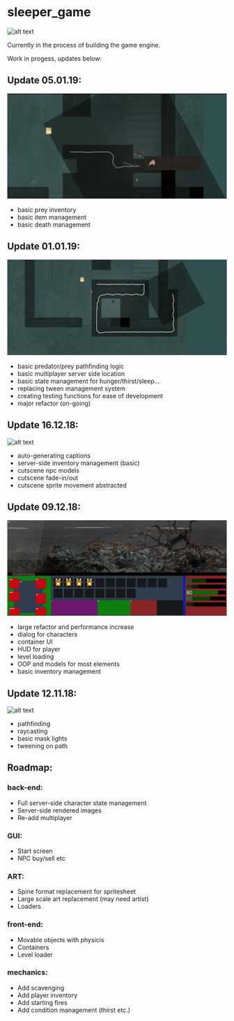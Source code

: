# sleeper_game


![alt text](https://github.com/Ewan-Roberts/sleeper_game/blob/master/update_information/update_1.png)


Currently in the process of building the game engine.

Work in progess, updates below:


## Update 05.01.19:

![alt text](https://github.com/Ewan-Roberts/sleeper_game/blob/master/update_information/update_5.png)

- basic prey inventory
- basic item management
- basic death management


## Update 01.01.19:

![alt text](https://github.com/Ewan-Roberts/sleeper_game/blob/master/update_information/update_4.png)

- basic predator/prey pathfinding logic
- basic multiplayer server side location
- basic state management for hunger/thirst/sleep...
- replacing tween management system
- creating testing functions for ease of development
- major refactor (on-going)


## Update 16.12.18:

![alt text](https://github.com/Ewan-Roberts/sleeper_game/blob/master/update_information/update_3.png)

- auto-generating captions
- server-side inventory management (basic)
- cutscene npc models 
- cutscene fade-in/out
- cutscene sprite movement abstracted

## Update 09.12.18:

![alt text](https://github.com/Ewan-Roberts/sleeper_game/blob/master/update_information/update_2.png)

- large refactor and performance increase
- dialog for characters
- container UI
- HUD for player
- level loading
- OOP and models for most elements
- basic inventory management 


## Update 12.11.18:

![alt text](https://github.com/Ewan-Roberts/sleeper_game/blob/master/update_information/update_1.png)

- pathfinding
- raycasting 
- basic mask lights
- tweening on path


## Roadmap: 

### back-end:

- Full server-side character state management
- Server-side rendered images 
- Re-add multiplayer

### GUI:

- Start screen
- NPC buy/sell etc


### ART:

- Spine format replacement for spritesheet
- Large scale art replacement (may need artist)
- Loaders

### front-end:

- Movable objects with physicis
- Containers
- Level loader

### mechanics:

- Add scavenging
- Add player inventory
- Add starting fires
- Add condition management (thirst etc.)

